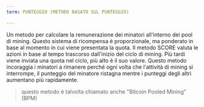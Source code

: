 ```yaml
---
term: PUNTEGGIO (METODO BASATO SUL PUNTEGGIO)

---
```

Un metodo per calcolare la remunerazione dei minatori all'interno dei pool di mining. Questo sistema di ricompensa è proporzionale, ma ponderato in base al momento in cui viene presentata la quota. Il metodo SCORE valuta le azioni in base al tempo trascorso dall'inizio del ciclo di mining. Più tardi viene inviata una quota nel ciclo, più alto è il suo valore. Questo metodo incoraggia i minatori a rimanere perché ogni volta che l'attività di mining si interrompe, il punteggio del minatore ristagna mentre i punteggi degli altri aumentano più rapidamente.

> questo metodo è talvolta chiamato anche "Bitcoin Pooled Mining" (BPM)